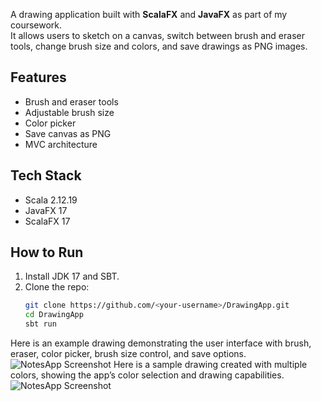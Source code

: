 A drawing application built with **ScalaFX** and **JavaFX** as part of my coursework.  
It allows users to sketch on a canvas, switch between brush and eraser tools, change brush size and colors, and save drawings as PNG images.

## Features
- Brush and eraser tools
- Adjustable brush size
- Color picker
- Save canvas as PNG
- MVC architecture

## Tech Stack
- Scala 2.12.19  
- JavaFX 17  
- ScalaFX 17  

## How to Run
1. Install JDK 17 and SBT.  
2. Clone the repo:  
   ```bash
   git clone https://github.com/<your-username>/DrawingApp.git
   cd DrawingApp
   sbt run

Here is an example drawing demonstrating the user interface with brush, eraser, color picker, brush size control, and save options.
![NotesApp Screenshot](megaman_drawing_demo.png)
Here is a sample drawing created with multiple colors, showing the app’s color selection and drawing capabilities.
![NotesApp Screenshot](sonic_drawing_demo.png)

